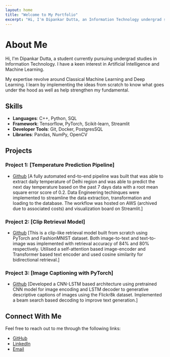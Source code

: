 ```yaml
---
layout: home
title: "Welcome to My Portfolio"
excerpt: "Hi, I'm Dipankar Dutta, an Information Technology undergrad student passionate about Machine Learning and Artificial Intelligence."
---
```


# About Me

Hi, I'm Dipankar Dutta, a student currently pursuing undergrad studies in Information Technology. I have a keen interest in Artificial Intelligence and Machine Learning.

My expertise revolve around Classical Machine Learning and Deep Learning. I learn by implementing the ideas from scratch to know what goes under the hood as well as help strengthen my fundamental.

## Skills

- **Languages**: C++, Python, SQL
- **Framework**: Tensorflow, PyTorch, Scikit-learn, Streamlit
- **Developer Tools**: Git, Docker, PostgresSQL 
- **Libraries**: Pandas, NumPy, OpenCV

## Projects

### Project 1: [Temperature Prediction Pipeline]
- [Github](https://github.com/MrPotato-00/Temperature_pipeline/)
[A fully automated end-to-end pipeline was built that was able to extract daily temperature of Delhi region and was able to predict the next day temperature based on the past 7 days data with a root mean square error score of 0.2. Data Engineering techinques were implemented to streamline the data extraction, transformation and loading to the database. The workflow was hosted on AWS (archived due to associated costs) and visualization board on Streamlit.]

### Project 2: [Clip Retrieval Model]
- [Github](https://github.com/MrPotato-00/clip_from_scratch)
[This is a clip-like retrieval model built from scratch using PyTorch and FashionMNIST dataset. Both image-to-text and text-to-image was implemented with retrieval accuracy of 84% and 80% respectively. Utilised a self-attention based image-encoder and Transformer based text encoder and used cosine similarity for bidirectional retrieval.]

### Project 3: [Image Captioning with PyTorch]
- [Github](https://github.com/MrPotato-00/imagecaptioning)
[Developed a CNN-LSTM based architecture using pretrained CNN model for image encoding and LSTM decoder to generative descriptive captions of images using the Flickr8k dataset. Implemented a beam search based decoding to improve text generation.]

## Connect With Me

Feel free to reach out to me through the following links:
- [GitHub](https://github.com/MrPotato-00)
- [LinkedIn](https://www.linkedin.com/in/dipankar-dutta-889061242/)
- [Email](mailto:dipankardutta399@gmail.com)


